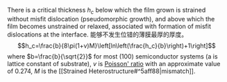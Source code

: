 There is a critical thickness $h_c$ below which the film grown is strained without misfit dislocation (pseudomorphic growth), and above which the film becomes unstrained or relaxed, associated with formation of misfit dislocations at the interface. 
能够不发生位错的薄膜最厚的厚度。
$$h_c=\frac{b}{8\pi(1+v)M}\left[ln\left(\frac{h_c}{b}\right)+1\right]$$
where $b=\frac{b}{\sqrt{2}}$ for most (100) semiconductor systems (a is lattice constant of substrate), $v$ is [Poisson' ratio]([泊松系数_百度百科](https://baike.baidu.com/item/%E6%B3%8A%E6%9D%BE%E7%B3%BB%E6%95%B0/9914992?fr=ge_ala)) with an approximate value of 0.274, $M$ is the [[Strained Heterostructure#^5aff88|mismatch]].